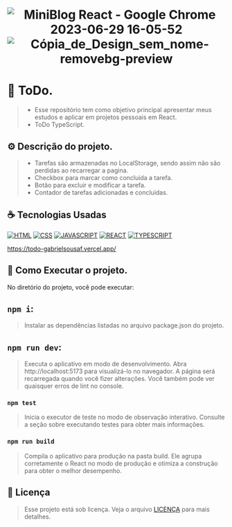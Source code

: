 <h1 align="center" width:100%>

![MiniBlog React - Google Chrome 2023-06-29 16-05-52](https://github.com/gabrielsousaf/MiniBlog-React/assets/121953504/776b1c7e-60dd-46c2-adc2-35beabe06064)
![Cópia_de_Design_sem_nome-removebg-preview](https://github.com/gabrielsousaf/MiniBlog-React/assets/121953504/9892758e-8386-4501-9c27-5d656d22ad19)

 

# 📱 ToDo.
> * Esse repositório tem como objetivo principal apresentar meus estudos e aplicar em projetos pessoais em React.
> * ToDo TypeScript.
  

## ⚙ Descrição do projeto.
> * Tarefas são armazenadas no LocalStorage, sendo assim não são perdidas ao recarregar a pagina.<br>
> * Checkbox para marcar como concluida a tarefa.<br>
> * Botão para excluir e modificar a tarefa.<br>
> * Contador de tarefas adicionadas e concluidas.
 

## ☕ Tecnologias Usadas

[![HTML](https://img.shields.io/badge/HTML5-E34F26?style=for-the-badge&logo=html5&logoColor=white)](#)
[![CSS](https://img.shields.io/badge/CSS3-1572B6?style=for-the-badge&logo=css3&logoColor=white)](#)
[![JAVASCRIPT](https://img.shields.io/badge/JavaScript-F7DF1E?style=for-the-badge&logo=javascript&logoColor=black)](#)
[![REACT](https://img.shields.io/badge/React-20232A?style=for-the-badge&logo=react&logoColor=61DAFB)](#)
[![TYPESCRIPT](https://img.shields.io/badge/TypeScript-007ACC?style=for-the-badge&logo=typescript&logoColor=white)](#)

https://todo-gabrielsousaf.vercel.app/


## 📎 Como Executar o projeto.

No diretório do projeto, você pode executar:

## `npm i`:
> Instalar as dependências listadas no arquivo package.json do projeto.

## `npm run dev`: 
> Executa o aplicativo em modo de desenvolvimento.
> Abra http://localhost:5173 para visualizá-lo no navegador.
> A página será recarregada quando você fizer alterações.
> Você também pode ver quaisquer erros de lint no console.

### `npm test`
> Inicia o executor de teste no modo de observação interativo.
> Consulte a seção sobre executando testes para obter mais informações.

### `npm run build`
> Compila o aplicativo para produção na pasta build.
> Ele agrupa corretamente o React no modo de produção e otimiza a construção para obter o melhor desempenho.
   
## 📝 Licença

> Esse projeto está sob licença. Veja o arquivo [LICENÇA](LICENSE) para mais detalhes.


